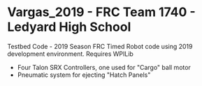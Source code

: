 # Vargas_2019 - FRC Team 1740 - Ledyard High School
Testbed Code - 2019 Season
FRC Timed Robot code using 2019 development environment. Requires WPILib
- Four Talon SRX Controllers, one used for "Cargo" ball motor
- Pneumatic system for ejecting "Hatch Panels"
